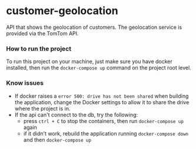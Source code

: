 # customer-geolocation
API that shows the geolocation of customers.
The geolocation service is provided via the TomTom API.

### How to run the project
To run this project on your machine, just make sure you have docker installed, then run the `docker-compose up`
command on the project root level.

### Know issues 
* If docker raises a `error 500: drive has not been shared` when building the application, change the Docker settings to allow it to share the drive where the project is in.
* If the api can't connect to the db, try the following:
    * press `ctrl + C` to stop the containers, then run `docker-compose up` again
    * if it didn't work, rebuild the application running `docker-compose down` and then `docker-compose up`
